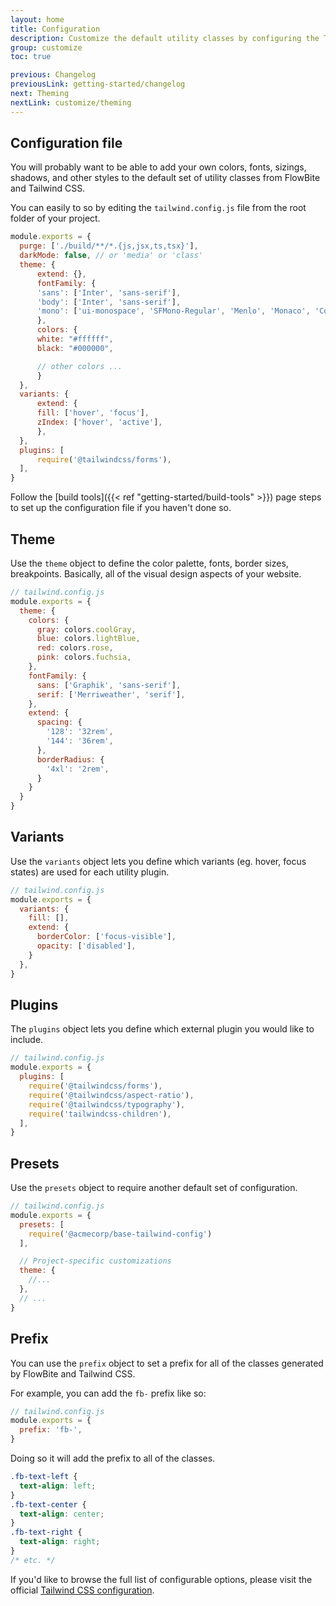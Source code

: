 ```yaml
---
layout: home
title: Configuration
description: Customize the default utility classes by configuring the Tailwind CSS config file
group: customize
toc: true

previous: Changelog
previousLink: getting-started/changelog
next: Theming
nextLink: customize/theming
---
```


## Configuration file

You will probably want to be able to add your own colors, fonts, sizings, shadows, and other styles to the default set of utility classes from FlowBite and Tailwind CSS.

You can easily to so by editing the `tailwind.config.js` file from the root folder of your project.

```javascript
module.exports = {
  purge: ['./build/**/*.{js,jsx,ts,tsx}'],
  darkMode: false, // or 'media' or 'class'
  theme: {
      extend: {},
      fontFamily: {
      'sans': ['Inter', 'sans-serif'],
      'body': ['Inter', 'sans-serif'],
      'mono': ['ui-monospace', 'SFMono-Regular', 'Menlo', 'Monaco', 'Consolas', 'Liberation Mono', 'Courier New', 'monospace']
      },
      colors: {
      white: "#ffffff",
      black: "#000000",

      // other colors ...
      }
  },
  variants: {
      extend: {
      fill: ['hover', 'focus'],
      zIndex: ['hover', 'active'],
      },
  },
  plugins: [
      require('@tailwindcss/forms'),
  ],
}
```

Follow the [build tools]({{< ref "getting-started/build-tools" >}}) page steps to set up the configuration file if you haven't done so.

## Theme

Use the `theme` object to define the color palette, fonts, border sizes, breakpoints. Basically, all of the visual design aspects of your website.

```javascript
// tailwind.config.js
module.exports = {
  theme: {
    colors: {
      gray: colors.coolGray,
      blue: colors.lightBlue,
      red: colors.rose,
      pink: colors.fuchsia,
    },
    fontFamily: {
      sans: ['Graphik', 'sans-serif'],
      serif: ['Merriweather', 'serif'],
    },
    extend: {
      spacing: {
        '128': '32rem',
        '144': '36rem',
      },
      borderRadius: {
        '4xl': '2rem',
      }
    }
  }
}
```

## Variants

Use the `variants` object lets you define which variants (eg. hover, focus states) are used for each utility plugin.

```javascript
// tailwind.config.js
module.exports = {
  variants: {
    fill: [],
    extend: {
      borderColor: ['focus-visible'],
      opacity: ['disabled'],
    }
  },
}
```

## Plugins

The `plugins` object lets you define which external plugin you would like to include.

```javascript
// tailwind.config.js
module.exports = {
  plugins: [
    require('@tailwindcss/forms'),
    require('@tailwindcss/aspect-ratio'),
    require('@tailwindcss/typography'),
    require('tailwindcss-children'),
  ],
}
```

## Presets

Use the `presets` object to require another default set of configuration.

```javascript
// tailwind.config.js
module.exports = {
  presets: [
    require('@acmecorp/base-tailwind-config')
  ],

  // Project-specific customizations
  theme: {
    //...
  },
  // ...
}
```

## Prefix

You can use the `prefix` object to set a prefix for all of the classes generated by FlowBite and Tailwind CSS.

For example, you can add the `fb-` prefix like so:

```javascript
// tailwind.config.js
module.exports = {
  prefix: 'fb-',
}
```

Doing so it will add the prefix to all of the classes.

```css
.fb-text-left {
  text-align: left;
}
.fb-text-center {
  text-align: center;
}
.fb-text-right {
  text-align: right;
}
/* etc. */
```

If you'd like to browse the full list of configurable options, please visit the official [Tailwind CSS configuration](https://tailwindcss.com/docs/configuration).